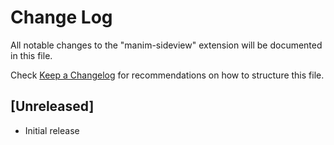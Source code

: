 # Change Log

All notable changes to the "manim-sideview" extension will be documented in this file.

Check [Keep a Changelog](http://keepachangelog.com/) for recommendations on how to structure this file.

## [Unreleased]

- Initial release